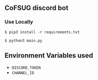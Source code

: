 ## CoFSUG discord bot

<!-- ### Installing python3 (configuring python environment with pip3)

```
sudo apt install python3
```
##### If pip3 doesn't exit, install manually:
```
wget https://bootstrap.pypa.io/get-pip.py
```
```
sudo python3 get-pip.py
``` -->
### Use Locally

```
$ pip3 install -r requirements.txt
```

```
$ python3 main.py
```

## Environment Variables used
- `DISCORD_TOKEN`
- `CHANNEL_ID`